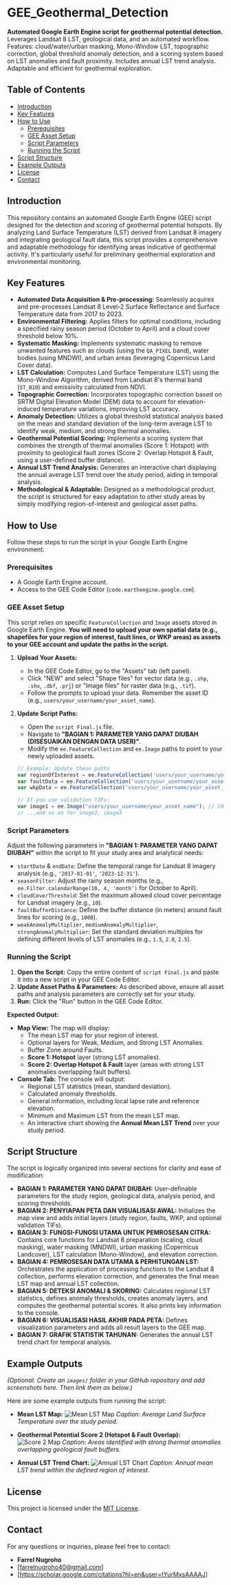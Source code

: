 # GEE_Geothermal_Detection

**Automated Google Earth Engine script for geothermal potential detection.**
Leverages Landsat 8 LST, geological data, and an automated workflow. Features: cloud/water/urban masking, Mono-Window LST, topographic correction, global threshold anomaly detection, and a scoring system based on LST anomalies and fault proximity. Includes annual LST trend analysis. Adaptable and efficient for geothermal exploration.

## Table of Contents
- [Introduction](#introduction)
- [Key Features](#key-features)
- [How to Use](#how-to-use)
  - [Prerequisites](#prerequisites)
  - [GEE Asset Setup](#gee-asset-setup)
  - [Script Parameters](#script-parameters)
  - [Running the Script](#running-the-script)
- [Script Structure](#script-structure)
- [Example Outputs](#example-outputs)
- [License](#license)
- [Contact](#contact)

## Introduction

This repository contains an automated Google Earth Engine (GEE) script designed for the detection and scoring of geothermal potential hotspots. By analyzing Land Surface Temperature (LST) derived from Landsat 8 imagery and integrating geological fault data, this script provides a comprehensive and adaptable methodology for identifying areas indicative of geothermal activity. It's particularly useful for preliminary geothermal exploration and environmental monitoring.

## Key Features

* **Automated Data Acquisition & Pre-processing:** Seamlessly acquires and pre-processes Landsat 8 Level-2 Surface Reflectance and Surface Temperature data from 2017 to 2023.
* **Environmental Filtering:** Applies filters for optimal conditions, including a specified rainy season period (October to April) and a cloud cover threshold below 10%.
* **Systematic Masking:** Implements systematic masking to remove unwanted features such as clouds (using the `QA_PIXEL` band), water bodies (using MNDWI), and urban areas (leveraging Copernicus Land Cover data).
* **LST Calculation:** Computes Land Surface Temperature (LST) using the Mono-Window Algorithm, derived from Landsat 8's thermal band (`ST_B10`) and emissivity calculated from NDVI.
* **Topographic Correction:** Incorporates topographic correction based on SRTM Digital Elevation Model (DEM) data to account for elevation-induced temperature variations, improving LST accuracy.
* **Anomaly Detection:** Utilizes a global threshold statistical analysis based on the mean and standard deviation of the long-term average LST to identify weak, medium, and strong thermal anomalies.
* **Geothermal Potential Scoring:** Implements a scoring system that combines the strength of thermal anomalies (Score 1: Hotspot) with proximity to geological fault zones (Score 2: Overlap Hotspot & Fault, using a user-defined buffer distance).
* **Annual LST Trend Analysis:** Generates an interactive chart displaying the annual average LST trend over the study period, aiding in temporal analysis.
* **Methodological & Adaptable:** Designed as a methodological product, the script is structured for easy adaptation to other study areas by simply modifying region-of-interest and geological asset paths.

## How to Use

Follow these steps to run the script in your Google Earth Engine environment:

### Prerequisites

* A Google Earth Engine account.
* Access to the GEE Code Editor (`code.earthengine.google.com`).

### GEE Asset Setup

This script relies on specific `FeatureCollection` and `Image` assets stored in Google Earth Engine. **You will need to upload your own spatial data (e.g., shapefiles for your region of interest, fault lines, or WKP areas) as assets to your GEE account and update the paths in the script.**

1.  **Upload Your Assets:**
    * In the GEE Code Editor, go to the "Assets" tab (left panel).
    * Click "NEW" and select "Shape files" for vector data (e.g., `.shp`, `.shx`, `.dbf`, `.prj`) or "Image files" for raster data (e.g., `.tif`).
    * Follow the prompts to upload your data. Remember the asset ID (e.g., `users/your_username/your_asset_name`).

2.  **Update Script Paths:**
    * Open the `script Final.js` file.
    * Navigate to **"BAGIAN 1: PARAMETER YANG DAPAT DIUBAH (DISESUAIKAN DENGAN DATA USER)"**.
    * Modify the `ee.FeatureCollection` and `ee.Image` paths to point to your newly uploaded assets.

    ```javascript
    // Example: Update these paths
    var regionOfInterest = ee.FeatureCollection('users/your_username/your_asset_name'); // CHANGE THIS
    var faultData = ee.FeatureCollection('users/your_username/your_asset_name');       // CHANGE THIS
    var wkpData = ee.FeatureCollection('users/your_username/your_asset_name');           // CHANGE THIS

    // If you use validation TIFs:
    var image1 = ee.Image("users/your_username/your_asset_name"); // CHANGE THIS
    // ...and so on for image2, image3
    ```

### Script Parameters

Adjust the following parameters in **"BAGIAN 1: PARAMETER YANG DAPAT DIUBAH"** within the script to fit your study area and analytical needs:

* `startDate` & `endDate`: Define the temporal range for Landsat 8 imagery analysis (e.g., `'2017-01-01'`, `'2023-12-31'`).
* `seasonFilter`: Adjust the rainy season months (e.g., `ee.Filter.calendarRange(10, 4, 'month')` for October to April).
* `cloudCoverThreshold`: Set the maximum allowed cloud cover percentage for Landsat imagery (e.g., `10`).
* `faultBufferDistance`: Define the buffer distance (in meters) around fault lines for scoring (e.g., `1000`).
* `weakAnomalyMultiplier`, `mediumAnomalyMultiplier`, `strongAnomalyMultiplier`: Set the standard deviation multiples for defining different levels of LST anomalies (e.g., `1.5`, `2.0`, `2.5`).

### Running the Script

1.  **Open the Script:** Copy the entire content of `script Final.js` and paste it into a new script in your GEE Code Editor.
2.  **Update Asset Paths & Parameters:** As described above, ensure all asset paths and analysis parameters are correctly set for your study.
3.  **Run:** Click the "Run" button in the GEE Code Editor.

**Expected Output:**
* **Map View:** The map will display:
    * The mean LST map for your region of interest.
    * Optional layers for Weak, Medium, and Strong LST Anomalies.
    * Buffer Zone around Faults.
    * **Score 1: Hotspot** layer (strong LST anomalies).
    * **Score 2: Overlap Hotspot & Fault** layer (areas with strong LST anomalies overlapping fault buffers).
* **Console Tab:** The console will output:
    * Regional LST statistics (mean, standard deviation).
    * Calculated anomaly thresholds.
    * General information, including local lapse rate and reference elevation.
    * Minimum and Maximum LST from the mean LST map.
    * An interactive chart showing the **Annual Mean LST Trend** over your study period.

## Script Structure

The script is logically organized into several sections for clarity and ease of modification:

* **BAGIAN 1: PARAMETER YANG DAPAT DIUBAH:** User-definable parameters for the study region, geological data, analysis period, and scoring thresholds.
* **BAGIAN 2: PENYIAPAN PETA DAN VISUALISASI AWAL:** Initializes the map view and adds initial layers (study region, faults, WKP, and optional validation TIFs).
* **BAGIAN 3: FUNGSI-FUNGSI UTAMA UNTUK PEMROSESAN CITRA:** Contains core functions for Landsat 8 preparation (scaling, cloud masking), water masking (MNDWI), urban masking (Copernicus Landcover), LST calculation (Mono-Window), and elevation correction.
* **BAGIAN 4: PEMROSESAN DATA UTAMA & PERHITUNGAN LST:** Orchestrates the application of processing functions to the Landsat 8 collection, performs elevation correction, and generates the final mean LST map and annual LST collection.
* **BAGIAN 5: DETEKSI ANOMALI & SKORING:** Calculates regional LST statistics, defines anomaly thresholds, creates anomaly layers, and computes the geothermal potential scores. It also prints key information to the console.
* **BAGIAN 6: VISUALISASI HASIL AKHIR PADA PETA:** Defines visualization parameters and adds all result layers to the GEE map.
* **BAGIAN 7: GRAFIK STATISTIK TAHUNAN:** Generates the annual LST trend chart for temporal analysis.

## Example Outputs

*(Optional: Create an `images/` folder in your GitHub repository and add screenshots here. Then link them as below.)*

Here are some example outputs from running the script:

* **Mean LST Map:**
    ![Mean LST Map](images/mean_lst_map_and_BufferFault.png.png)
    *Caption: Average Land Surface Temperature over the study period.*

* **Geothermal Potential Score 2 (Hotspot & Fault Overlap):**
    ![Score 2 Map](images/score1&2_map.png.png)
    *Caption: Areas identified with strong thermal anomalies overlapping geological fault buffers.*

* **Annual LST Trend Chart:**
    ![Annual LST Chart](images/annual_lst_chart.png.png)
    *Caption: Annual mean LST trend within the defined region of interest.*

## License

This project is licensed under the [MIT License](LICENSE).

## Contact

For any questions or inquiries, please feel free to contact:

* **Farrel Nugroho**
* [farrelnugroho40@gmail.com]
* [https://scholar.google.com/citations?hl=en&user=tYurMxsAAAAJ]
